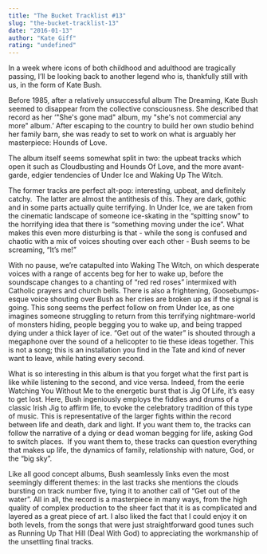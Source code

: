 ```yaml
---
title: "The Bucket Tracklist #13"
slug: "the-bucket-tracklist-13"
date: "2016-01-13"
author: "Kate Giff"
rating: "undefined"
---
```


In a week where icons of both childhood and adulthood are tragically passing, I’ll be looking back to another legend who is, thankfully still with us, in the form of Kate Bush.

Before 1985, after a relatively unsuccessful album The Dreaming, Kate Bush seemed to disappear from the collective consciousness. She described that record as her ‘"She's gone mad" album, my "she's not commercial any more" album.’ After escaping to the country to build her own studio behind her family barn, she was ready to set to work on what is arguably her masterpiece: Hounds of Love.

The album itself seems somewhat split in two: the upbeat tracks which open it such as Cloudbusting and Hounds Of Love, and the more avant-garde, edgier tendencies of Under Ice and Waking Up The Witch.

The former tracks are perfect alt-pop: interesting, upbeat, and definitely catchy.  The latter are almost the antithesis of this. They are dark, gothic and in some parts actually quite terrifying. In Under Ice, we are taken from the cinematic landscape of someone ice-skating in the “spitting snow” to the horrifying idea that there is “something moving under the ice”. What makes this even more disturbing is that - while the song is confused and chaotic with a mix of voices shouting over each other - Bush seems to be screaming, “It’s me!”

With no pause, we’re catapulted into Waking The Witch, on which desperate voices with a range of accents beg for her to wake up, before the soundscape changes to a chanting of “red red roses” intermixed with Catholic prayers and church bells. There is also a frightening, Goosebumps-esque voice shouting over Bush as her cries are broken up as if the signal is going. This song seems the perfect follow on from Under Ice, as one imagines someone struggling to return from this terrifying nightmare-world of monsters hiding, people begging you to wake up, and being trapped dying under a thick layer of ice. “Get out of the water” is shouted through a megaphone over the sound of a helicopter to tie these ideas together. This is not a song; this is an installation you find in the Tate and kind of never want to leave, while hating every second.

What is so interesting in this album is that you forget what the first part is like while listening to the second, and vice versa. Indeed, from the eerie Watching You Without Me to the energetic burst that is Jig Of Life, it’s easy to get lost. Here, Bush ingeniously employs the fiddles and drums of a classic Irish Jig to affirm life, to evoke the celebratory tradition of this type of music. This is representative of the larger fights within the record between life and death, dark and light. If you want them to, the tracks can follow the narrative of a dying or dead woman begging for life, asking God to switch places.  If you want them to, these tracks can question everything that makes up life, the dynamics of family, relationship with nature, God, or the “big sky”.

Like all good concept albums, Bush seamlessly links even the most seemingly different themes: in the last tracks she mentions the clouds bursting on track number five, tying it to another call of “Get out of the water”. All in all, the record is a masterpiece in many ways, from the high quality of complex production to the sheer fact that it is as complicated and layered as a great piece of art. I also liked the fact that I could enjoy it on both levels, from the songs that were just straightforward good tunes such as Running Up That Hill (Deal With God) to appreciating the workmanship of the unsettling final tracks.
